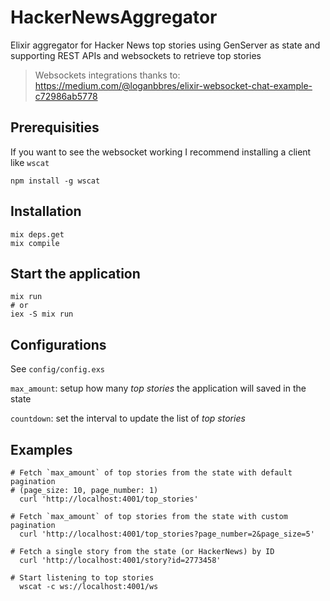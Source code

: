 # HackerNewsAggregator

Elixir aggregator for Hacker News top stories using GenServer as state and
supporting REST APIs and websockets to retrieve top stories

> Websockets integrations thanks to: https://medium.com/@loganbbres/elixir-websocket-chat-example-c72986ab5778

## Prerequisities
If you want to see the websocket working I recommend installing a client like
`wscat`

```
npm install -g wscat
```

## Installation
```
mix deps.get
mix compile
```

## Start the application
```
mix run
# or
iex -S mix run
```

## Configurations
See `config/config.exs`

`max_amount`: setup how many *top stories* the application will
saved in the state

`countdown`: set the interval to update the list of *top stories*

## Examples

```
# Fetch `max_amount` of top stories from the state with default pagination
# (page_size: 10, page_number: 1)
  curl 'http://localhost:4001/top_stories'
```

```
# Fetch `max_amount` of top stories from the state with custom pagination
  curl 'http://localhost:4001/top_stories?page_number=2&page_size=5'
```

```
# Fetch a single story from the state (or HackerNews) by ID
  curl 'http://localhost:4001/story?id=2773458'
```

```
# Start listening to top stories
  wscat -c ws://localhost:4001/ws
```
